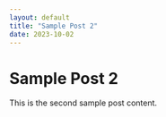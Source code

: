 ```yaml
---
layout: default
title: "Sample Post 2"
date: 2023-10-02
---
```


# Sample Post 2
This is the second sample post content.